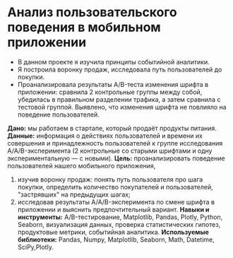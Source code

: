 # Анализ пользовательского поведения в мобильном приложении

- В данном проекте я изучила принципы событийной аналитики.
- Я построила воронку продаж, исследовала путь пользователей до покупки.
- Проанализировала результаты A/B-теста изменения шрифта в приложении: сравнила 2 контрольные группы между собой, убедилась в правильном разделении трафика, а затем сравнила с тестовой группой.
Выявлено, что изменения шрифта не повлияло на поведение пользователей.

**Дано:** мы работаем в стартапе, который продаёт продукты питания. \
**Данные:** информация о действиях пользователей и времени их совершения и принадлежность пользователей к группе исследования A/A/B-эксперимента (2 контрольные со старыми шрифтами и одну экспериментальную — с новыми).
**Цель:** проанализировать поведение пользователей нашего мобильного приложения,
1. изучив воронку продаж: понять путь пользователя про шага покупки, определить количество покупателей и пользователей, "застрявших" на предыдущих шагах;
2. исследовав результаты A/A/B-эксперимента по смене шрифта в приложении и выяснить предпочтительный вариант.
**Навыки и инструменты:** A/B-тестирование, Matplotlib, Pandas, Plotly, Python, Seaborn, визуализация данных, проверка статистических гипотез, продуктовые метрики, событийная аналитика.
**Используемые библиотеки:** Pandas, Numpy, Matplotlib, Seaborn, Math, Datetime, SciPy,Plotly.
